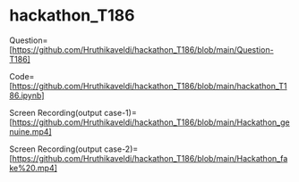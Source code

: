 # hackathon_T186

Question=[https://github.com/Hruthikaveldi/hackathon_T186/blob/main/Question-T186]

Code=[https://github.com/Hruthikaveldi/hackathon_T186/blob/main/hackathon_T186.ipynb]

Screen Recording(output case-1)=[https://github.com/Hruthikaveldi/hackathon_T186/blob/main/Hackathon_genuine.mp4]

Screen Recording(output case-2)=[https://github.com/Hruthikaveldi/hackathon_T186/blob/main/Hackathon_fake%20.mp4]

